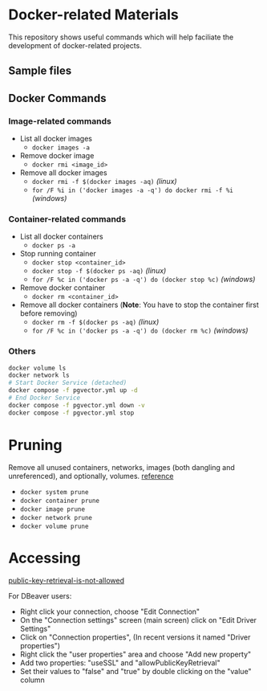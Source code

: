 # Docker-related Materials

This repository shows useful commands which will help faciliate the development of docker-related projects.

<!-- https://stackoverflow.com/questions/55931321/docker-mysql-connection-dbeaver -->

## Sample files


## Docker Commands

### Image-related commands
- List all docker images
    - `docker images -a`
- Remove docker image
    - `docker rmi <image_id>`
- Remove all docker images
    - `docker rmi -f $(docker images -aq)` *(linux)*
    - `for /F %i in ('docker images -a -q') do docker rmi -f %i` *(windows)*

### Container-related commands
- List all docker containers
    - `docker ps -a`
- Stop running container
    - `docker stop <container_id>`
    - `docker stop -f $(docker ps -aq)` *(linux)*
    - `for /F %c in ('docker ps -a -q') do (docker stop %c)` *(windows)*
- Remove docker container
    - `docker rm <container_id>`
- Remove all docker containers (**Note**: You have to stop the container first before removing)
    - `docker rm -f $(docker ps -aq)` *(linux)*
    - `for /F %c in ('docker ps -a -q') do (docker rm %c)` *(windows)*

### Others
```sh
docker volume ls
docker network ls
# Start Docker Service (detached)
docker compose -f pgvector.yml up -d
# End Docker Service
docker compose -f pgvector.yml down -v
docker compose -f pgvector.yml stop
```

# Pruning
Remove all unused containers, networks, images (both dangling and unreferenced), and optionally, volumes. [reference](https://docs.docker.com/engine/reference/commandline/system_prune/)

- `docker system prune`
- `docker container prune`
- `docker image prune`
- `docker network prune`
- `docker volume prune`

# Accessing
[public-key-retrieval-is-not-allowed](https://stackoverflow.com/questions/50379839/connection-java-mysql-public-key-retrieval-is-not-allowed)

For DBeaver users:
- Right click your connection, choose "Edit Connection"
- On the "Connection settings" screen (main screen) click on "Edit Driver Settings"
- Click on "Connection properties", (In recent versions it named "Driver properties")
- Right click the "user properties" area and choose "Add new property"
- Add two properties: "useSSL" and "allowPublicKeyRetrieval"
- Set their values to "false" and "true" by double clicking on the "value" column
